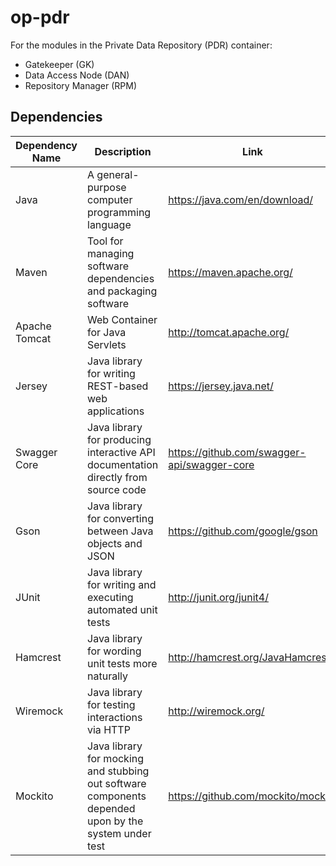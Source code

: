 # op-pdr
For the modules in the Private Data Repository (PDR) container:
 * Gatekeeper (GK)
 * Data Access Node (DAN)
 * Repository Manager (RPM)

## Dependencies
Dependency Name|Description|Link|Module|Test-only?
---------------|-----------|----|------|----------
Java|A general-purpose computer programming language|https://java.com/en/download/|GK|
Maven|Tool for managing software dependencies and packaging software|https://maven.apache.org/|GK|
Apache Tomcat|Web Container for Java Servlets|http://tomcat.apache.org/|GK|
Jersey|Java library for writing REST-based web applications|https://jersey.java.net/|GK|
Swagger Core|Java library for producing interactive API documentation directly from source code|https://github.com/swagger-api/swagger-core|GK|
Gson|Java library for converting between Java objects and JSON|https://github.com/google/gson|GK|
JUnit|Java library for writing and executing automated unit tests|http://junit.org/junit4/|GK|Y
Hamcrest|Java library for wording unit tests more naturally|http://hamcrest.org/JavaHamcrest/|GK|Y
Wiremock|Java library for testing interactions via HTTP|http://wiremock.org/|GK|Y
Mockito|Java library for mocking and stubbing out software components depended upon by the system under test|https://github.com/mockito/mockito|GK|Y
